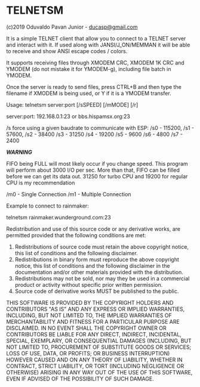 # TELNETSM

(c)2019 Oduvaldo Pavan Junior - ducasp@gmail.com

It is a simple TELNET client that allow you to connect to a TELNET server and 
interact with it. If used along with JANSI/J_ON/MEMMAN it will be able to 
receive and show ANSI escape codes / colors.

It supports receiving files through XMODEM CRC, XMODEM 1K CRC and YMODEM (do
not mistake it for YMODEM-g), including file batch in YMODEM.

Once the server is ready to send files, press CTRL+B and then type the filename
if XMODEM is being used, or Y if it is a YMODEM transfer.

Usage: 
telnetsm server:port [/sSPEED] [/mMODE] [/r]

server:port: 192.168.0.1:23 or bbs.hispamsx.org:23

/s force using a given baudrate to communicate with ESP:
/s0 - 115200, /s1 - 57600, /s2 - 38400 /s3 - 31250 /s4 - 19200
/s5 - 9600 /s6 - 4800 /s7 - 2400

***WARNING***

FIFO being FULL will most likely occur if you change speed. This program will
perform about 3000 I/O per sec. More than that, FIFO can be filled before we
can get its data out. 31250 for turbo CPU and 19200 for regular CPU is my
recommendation

/m0 - Single Connection /m1 - Multiple Connection

Example to connect to rainmaker:

telnetsm rainmaker.wunderground.com:23


Redistribution and use of this source code or any derivative works, are
permitted provided that the following conditions are met:

1. Redistributions of source code must retain the above copyright notice,
   this list of conditions and the following disclaimer.
2. Redistributions in binary form must reproduce the above copyright
   notice, this list of conditions and the following disclaimer in the
   documentation and/or other materials provided with the distribution.
3. Redistributions may not be sold, nor may they be used in a commercial
   product or activity without specific prior written permission.
4. Source code of derivative works MUST be published to the public.

THIS SOFTWARE IS PROVIDED BY THE COPYRIGHT HOLDERS AND CONTRIBUTORS
"AS IS" AND ANY EXPRESS OR IMPLIED WARRANTIES, INCLUDING, BUT NOT LIMITED
TO, THE IMPLIED WARRANTIES OF MERCHANTABILITY AND FITNESS FOR A PARTICULAR
PURPOSE ARE DISCLAIMED. IN NO EVENT SHALL THE COPYRIGHT OWNER OR
CONTRIBUTORS BE LIABLE FOR ANY DIRECT, INDIRECT, INCIDENTAL, SPECIAL,
EXEMPLARY, OR CONSEQUENTIAL DAMAGES (INCLUDING, BUT NOT LIMITED TO,
PROCUREMENT OF SUBSTITUTE GOODS OR SERVICES; LOSS OF USE, DATA, OR PROFITS;
OR BUSINESS INTERRUPTION) HOWEVER CAUSED AND ON ANY THEORY OF LIABILITY,
WHETHER IN CONTRACT, STRICT LIABILITY, OR TORT (INCLUDING NEGLIGENCE OR
OTHERWISE) ARISING IN ANY WAY OUT OF THE USE OF THIS SOFTWARE, EVEN IF
ADVISED OF THE POSSIBILITY OF SUCH DAMAGE.
